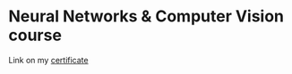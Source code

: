 ﻿# Neural Networks & Computer Vision course
Link on my <a href="https://stepik.org/cert/200229">certificate</a>
